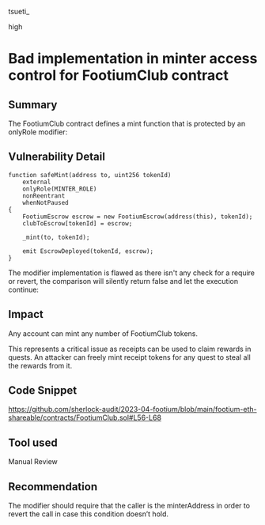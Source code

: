 tsueti_

high

# Bad implementation in minter access control for FootiumClub contract

## Summary

The FootiumClub contract defines a mint function that is protected by an onlyRole modifier:

## Vulnerability Detail

    function safeMint(address to, uint256 tokenId)
        external
        onlyRole(MINTER_ROLE)
        nonReentrant
        whenNotPaused
    {
        FootiumEscrow escrow = new FootiumEscrow(address(this), tokenId);
        clubToEscrow[tokenId] = escrow;

        _mint(to, tokenId);

        emit EscrowDeployed(tokenId, escrow);
    }


The modifier implementation is flawed as there isn't any check for a require or revert, the comparison will silently return false and let the execution continue:

## Impact

Any account can mint any number of FootiumClub tokens.

This represents a critical issue as receipts can be used to claim rewards in quests. An attacker can freely mint receipt tokens for any quest to steal all the rewards from it.


## Code Snippet

https://github.com/sherlock-audit/2023-04-footium/blob/main/footium-eth-shareable/contracts/FootiumClub.sol#L56-L68

## Tool used

Manual Review


## Recommendation

The modifier should require that the caller is the minterAddress in order to revert the call in case this condition doesn’t hold.
